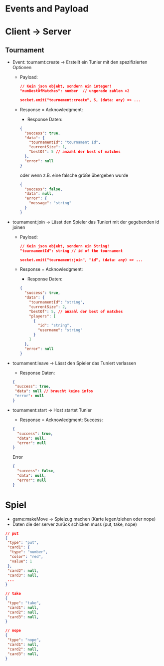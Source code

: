# Events and Payload

# Client → Server

## Tournament

- Event: tournamt:create → Erstellt ein Tunier mit den spezifizierten Optionen

  - Payload:

    ```json
    // Kein json objekt, sondern ein integer!
    "numBestOfMatches": number  // ungerade zahlen >2

    socket.emit("tournament:create", 5, (data: any) => ...
    ```

  - Response = Acknowledgment:

    - Response Daten:

    ```json
    {
      "success": true,
      "data": {
        "tournamentId": "tournament Id",
        "currentSize": 1,
        "bestOf": 5 // anzahl der best of matches
      },
      "error": null
    }
    ```

    oder wenn z.B. eine falsche größe übergeben wurde

    ```json
    {
      "success": false,
      "data": null,
      "error": {
        "message": "string"
      }
    }
    ```

- tournament:join → Lässt den Spieler das Tuniert mit der gegebenden id joinen

  - Payload:

    ```json
    // Kein json objekt, sondern ein String!
    "tournamentId": string // id of the tournament

    socket.emit("tournament:join", "id", (data: any) => ...
    ```

  - Response = Acknowledgment:

    - Response Daten:

    ```json
    {
      "success": true,
      "data": {
        "tournamentId": "string",
        "currentSize": 2,
        "bestOf": 5, // anzahl der best of matches
        "players": [
          {
            "id": "string",
            "username": "string"
          }
        ]
      },
      "error": null
    }
    ```

- tournament:leave → Lässt den Spieler das Tuniert verlassen

  - Response Daten:

  ```json
  {
   "success": true,
   "data": null // braucht keine infos
   "error": null
  }
  ```

- tournament:start → Host startet Tunier

  - Response = Acknowledgment:
    Success:

  ```json
  {
    "success": true,
    "data": null,
    "error": null
  }
  ```

  Error

  ```json
  {
    "success": false,
    "data": null,
    "error": null
  }
  ```

# Spiel

- game:makeMove → Spielzug machen (Karte legen/ziehen oder nope)
- Daten die der server zurück schicken muss (put, take, nope)

```json
// put
{
 "type": "put",
 "card1": {
  "type": "number",
  "color": "red",
  "value": 1
 },
 "card2": null,
 "card3": null,
 ...
}

// take
{
 "type": "take",
 "card1": null,
 "card2": null,
 "card3": null,
}

// nope
{
 "type": "nope",
 "card1": null,
 "card2": null,
 "card3": null,
}
```
